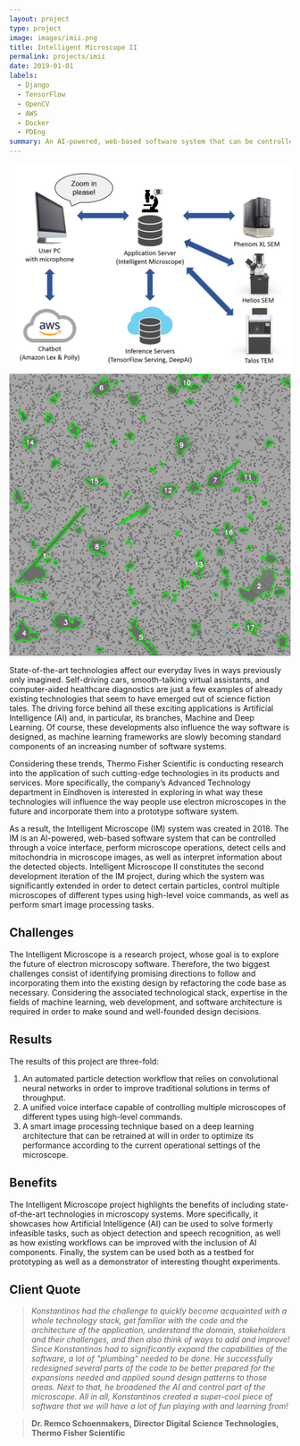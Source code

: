 ```yaml
---
layout: project
type: project
image: images/imii.png
title: Intelligent Microscope II
permalink: projects/imii
date: 2019-01-01
labels:
  - Django
  - TensorFlow
  - OpenCV
  - AWS
  - Docker
  - PDEng
summary: An AI-powered, web-based software system that can be controlled through voice commands, perform microscope operations, process microscope images, detect objects in them, and interpret information about detected objects.
---
```


<div class="ui segment">
  <div class="ui two column grid">
    <div class="middle aligned column">
      <a href="/images/imii_deployment.png"><img class="ui rounded image" src="/images/imii_deployment.png"></a>
    </div>
    <div class="middle aligned column">
      <a href="/images/imii_segmentation.png"><img class="ui rounded image" src="/images/imii_segmentation.png"></a>
    </div>
  </div>
</div>

State-of-the-art technologies affect our everyday lives in ways previously only imagined. Self-driving cars, smooth-talking virtual assistants, and computer-aided healthcare diagnostics are just a few examples of already existing technologies that seem to have emerged out of science fiction tales. The driving force behind all these exciting applications is Artificial Intelligence (AI) and, in particular, its branches, Machine and Deep Learning. Of course, these developments also influence the way software is designed, as machine learning frameworks are slowly becoming standard components of an increasing number of software systems.

Considering these trends, Thermo Fisher Scientific is conducting research into the application of such cutting-edge technologies in its products and services. More specifically, the company’s Advanced Technology department in Eindhoven is interested in exploring in what way these technologies will influence the way people use electron microscopes in the future and incorporate them into a prototype software system.

As a result, the Intelligent Microscope (IM) system was created in 2018. The IM is an AI-powered, web-based software system that can be controlled through a voice interface, perform microscope operations, detect cells and mitochondria in microscope images, as well as interpret information about the detected objects. Intelligent Microscope II constitutes the second development iteration of the IM project, during which the system was significantly extended in order to detect certain particles, control multiple microscopes of different types using high-level voice commands, as well as perform smart image processing tasks.

## Challenges
The Intelligent Microscope is a research project, whose goal is to explore the future of electron microscopy software. Therefore, the two biggest challenges consist of identifying promising directions to follow and incorporating them into the existing design by refactoring the code base as necessary. Considering the associated technological stack, expertise in the fields of machine learning, web development, and software architecture is required in order to make sound and well-founded design decisions.

## Results
The results of this project are three-fold:
 1. An automated particle detection workflow that relies on convolutional neural networks in order to improve traditional solutions in terms of throughput.
 2. A unified voice interface capable of controlling multiple microscopes of different types using high-level commands.
 3. A smart image processing technique based on a deep learning architecture that can be retrained at will in order to optimize its performance according to the current operational settings of the microscope.

## Benefits
The Intelligent Microscope project highlights the benefits of including state-of-the-art technologies in microscopy systems. More specifically, it showcases how Artificial Intelligence (AI) can be used to solve formerly infeasible tasks, such as object detection and speech recognition, as well as how existing workflows can be improved with the inclusion of AI components. Finally, the system can be used both as a testbed for prototyping as well as a demonstrator of interesting thought experiments.

## Client Quote
> *Konstantinos had the challenge to quickly become acquainted with a whole technology stack, get familiar with the code and the architecture of the application, understand the domain, stakeholders and their challenges, and then also think of ways to add and improve! Since Konstantinos had to significantly expand the capabilities of the software, a lot of "plumbing" needed to be done. He successfully redesigned several parts of the code to be better prepared for the expansions needed and applied sound design patterns to those areas. Next to that, he broadened the AI and control part of the microscope. All in all, Konstantinos created a super-cool piece of software that we will have a lot of fun playing with and learning from!*

> **Dr. Remco Schoenmakers, Director Digital Science Technologies, Thermo Fisher Scientific**
